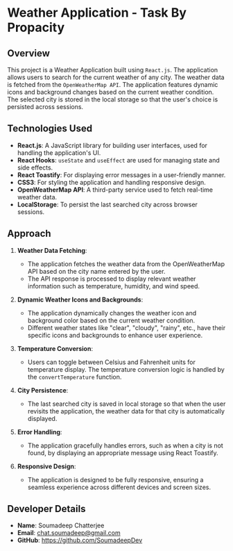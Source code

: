 # Weather Application - Task By Propacity

## Overview

This project is a Weather Application built using `React.js`. The application allows users to search for the current weather of any city. The weather data is fetched from the `OpenWeatherMap API`. The application features dynamic icons and background changes based on the current weather condition. The selected city is stored in the local storage so that the user's choice is persisted across sessions.

## Technologies Used

- **React.js**: A JavaScript library for building user interfaces, used for handling the application's UI.
- **React Hooks**: `useState` and `useEffect` are used for managing state and side effects.
- **React Toastify**: For displaying error messages in a user-friendly manner.
- **CSS3**: For styling the application and handling responsive design.
- **OpenWeatherMap API**: A third-party service used to fetch real-time weather data.
- **LocalStorage**: To persist the last searched city across browser sessions.

## Approach

1. **Weather Data Fetching**:

   - The application fetches the weather data from the OpenWeatherMap API based on the city name entered by the user.
   - The API response is processed to display relevant weather information such as temperature, humidity, and wind speed.

2. **Dynamic Weather Icons and Backgrounds**:

   - The application dynamically changes the weather icon and background color based on the current weather condition.
   - Different weather states like "clear", "cloudy", "rainy", etc., have their specific icons and backgrounds to enhance user experience.

3. **Temperature Conversion**:

   - Users can toggle between Celsius and Fahrenheit units for temperature display. The temperature conversion logic is handled by the `convertTemperature` function.

4. **City Persistence**:

   - The last searched city is saved in local storage so that when the user revisits the application, the weather data for that city is automatically displayed.

5. **Error Handling**:

   - The application gracefully handles errors, such as when a city is not found, by displaying an appropriate message using React Toastify.

6. **Responsive Design**:
   - The application is designed to be fully responsive, ensuring a seamless experience across different devices and screen sizes.

## Developer Details

- **Name**: Soumadeep Chatterjee
- **Email**: chat.soumadeep@gmail.com
- **GitHub**: https://github.com/SoumadeepDev
